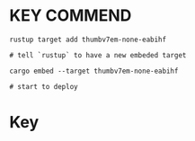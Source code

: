 

# KEY COMMEND


```
rustup target add thumbv7em-none-eabihf

# tell `rustup` to have a new embeded target 

cargo embed --target thumbv7em-none-eabihf

# start to deploy
```


# Key 
